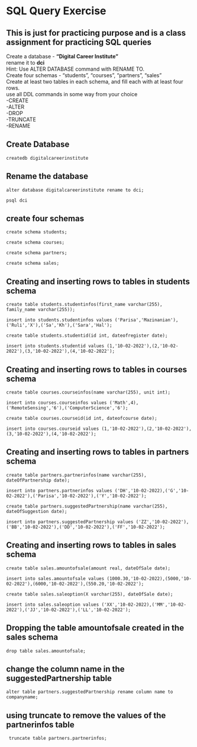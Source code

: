 # SQL Query Exercise

## This is just for practicing purpose and is a class assignment for practicing SQL queries
Create a database - **“Digital Career Institute”**  
rename it to **dci**  
Hint: Use ALTER DATABASE command with RENAME TO.  
Create  four schemas  - “students”, “courses”, “partners”,  “sales”  
Create at least two tables in each schema, and fill each with at least four rows.  
use all DDL commands in some way from your choice  
-CREATE  
-ALTER  
-DROP  
-TRUNCATE  
-RENAME

## Create Database

`createdb digitalcareerinstitute`
## Rename the database
`alter database digitalcareerinstitute rename to dci;`

`psql dci`

## create four schemas

`create schema students;`

`create schema courses;`

`create schema partners;`

`create schema sales;`

## Creating and inserting rows to tables in students schema
`create table students.studentinfos(first_name varchar(255), family_name varchar(255));`

`insert into students.studentinfos values ('Parisa','Mazinanian'),('Ruli','X'),('Sa','Kh'),('Sara','Hal');`

`create table students.studentid(id int, dateofregister date);`

`insert into students.studentid values (1,'10-02-2022'),(2,'10-02-2022'),(3,'10-02-2022'),(4,'10-02-2022');`

## Creating and inserting rows to tables in courses schema

`create table courses.courseinfos(name varchar(255), unit int);`

`insert into courses.courseinfos values ('Math',4),('RemoteSensing','6'),('ComputerScience','6');`

`create table courses.courseid(id int, dateofcourse date);`

`insert into courses.courseid values (1,'10-02-2022'),(2,'10-02-2022'),(3,'10-02-2022'),(4,'10-02-2022');`

## Creating and inserting rows to tables in partners schema

`create table partners.partnerinfos(name varchar(255), dateOfPartnership date);`

`insert into partners.partnerinfos values ('DH','10-02-2022),('G','10-02-2022'),('Parisa','10-02-2022'),('Y','10-02-2022');`


`create table partners.suggestedPartnership(name varchar(255), dateOfSuggestion date);`

`insert into partners.suggestedPartnership values ('ZZ','10-02-2022'),('BB','10-02-2022'),('DD','10-02-2022'),('FF','10-02-2022');`

## Creating and inserting rows to tables in sales schema

`create table sales.amountofsale(amount real, dateOfSale date);`

`insert into sales.amountofsale values (1000.30,'10-02-2022),(5000,'10-02-2022'),(6000,'10-02-2022'),(550.20,'10-02-2022');`

`create table sales.saleoption(X varchar(255), dateOfSale date);`

`insert into sales.saleoption values ('XX','10-02-2022),('MM','10-02-2022'),('JJ','10-02-2022'),('LL','10-02-2022');`

## Dropping the table amountofsale created in the sales schema

`drop table sales.amountofsale;`

## change the column name in the suggestedPartnership table

`alter table partners.suggestedPartnership rename column name to companyname;`

## using truncate to remove the values of the partnerinfos table


` truncate table partners.partnerinfos;`
